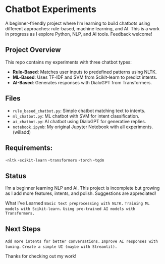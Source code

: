 # Chatbot Experiments

A beginner-friendly project where I’m learning to build chatbots using different approaches: rule-based, machine learning, and AI. This is a work in progress as I explore Python, NLP, and AI tools. Feedback welcome!

## Project Overview

This repo contains my experiments with three chatbot types:
- **Rule-Based**: Matches user inputs to predefined patterns using NLTK.
- **ML-Based**: Uses TF-IDF and SVM from Scikit-learn to predict intents.
- **AI-Based**: Generates responses with DialoGPT from Transformers.

## Files

- `rule_based_chatbot.py`: Simple chatbot matching text to intents.
- `ml_chatbot.py`: ML chatbot with SVM for intent classification.
- `ai_chatbot.py`: AI chatbot using DialoGPT for generative replies.
- `notebook.ipynb`: My original Jupyter Notebook with all experiments.(willadd)

## Requirements:

-`nltk`
-`scikit-learn`
-`transformers`
-`torch`
-`tqdm`

## Status
I’m a beginner learning NLP and AI. This project is incomplete but growing as I add more features, intents, and polish. Suggestions are appreciated!

What I’ve Learned
`Basic text preprocessing with NLTK.`
`Training ML models with Scikit-learn.`
`Using pre-trained AI models with Transformers.`


## Next Steps
`Add more intents for better conversations.`
`Improve AI responses with tuning.`
`Create a simple UI (maybe with Streamlit).`



Thanks for checking out my work!



